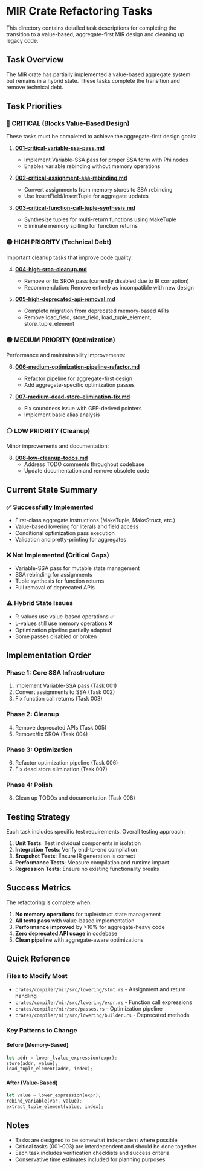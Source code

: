 # MIR Crate Refactoring Tasks

This directory contains detailed task descriptions for completing the transition
to a value-based, aggregate-first MIR design and cleaning up legacy code.

## Task Overview

The MIR crate has partially implemented a value-based aggregate system but
remains in a hybrid state. These tasks complete the transition and remove
technical debt.

## Task Priorities

### 🔴 CRITICAL (Blocks Value-Based Design)

These tasks must be completed to achieve the aggregate-first design goals:

1. **[001-critical-variable-ssa-pass.md](001-critical-variable-ssa-pass.md)**
   - Implement Variable-SSA pass for proper SSA form with Phi nodes
   - Enables variable rebinding without memory operations

2. **[002-critical-assignment-ssa-rebinding.md](002-critical-assignment-ssa-rebinding.md)**
   - Convert assignments from memory stores to SSA rebinding
   - Use InsertField/InsertTuple for aggregate updates

3. **[003-critical-function-call-tuple-synthesis.md](003-critical-function-call-tuple-synthesis.md)**
   - Synthesize tuples for multi-return functions using MakeTuple
   - Eliminate memory spilling for function returns

### 🟡 HIGH PRIORITY (Technical Debt)

Important cleanup tasks that improve code quality:

4. **[004-high-sroa-cleanup.md](004-high-sroa-cleanup.md)**
   - Remove or fix SROA pass (currently disabled due to IR corruption)
   - Recommendation: Remove entirely as incompatible with new design

5. **[005-high-deprecated-api-removal.md](005-high-deprecated-api-removal.md)**
   - Complete migration from deprecated memory-based APIs
   - Remove load_field, store_field, load_tuple_element, store_tuple_element

### 🟢 MEDIUM PRIORITY (Optimization)

Performance and maintainability improvements:

6. **[006-medium-optimization-pipeline-refactor.md](006-medium-optimization-pipeline-refactor.md)**
   - Refactor pipeline for aggregate-first design
   - Add aggregate-specific optimization passes

7. **[007-medium-dead-store-elimination-fix.md](007-medium-dead-store-elimination-fix.md)**
   - Fix soundness issue with GEP-derived pointers
   - Implement basic alias analysis

### ⚪ LOW PRIORITY (Cleanup)

Minor improvements and documentation:

8. **[008-low-cleanup-todos.md](008-low-cleanup-todos.md)**
   - Address TODO comments throughout codebase
   - Update documentation and remove obsolete code

## Current State Summary

### ✅ Successfully Implemented

- First-class aggregate instructions (MakeTuple, MakeStruct, etc.)
- Value-based lowering for literals and field access
- Conditional optimization pass execution
- Validation and pretty-printing for aggregates

### ❌ Not Implemented (Critical Gaps)

- Variable-SSA pass for mutable state management
- SSA rebinding for assignments
- Tuple synthesis for function returns
- Full removal of deprecated APIs

### ⚠️ Hybrid State Issues

- R-values use value-based operations ✅
- L-values still use memory operations ❌
- Optimization pipeline partially adapted
- Some passes disabled or broken

## Implementation Order

### Phase 1: Core SSA Infrastructure

1. Implement Variable-SSA pass (Task 001)
2. Convert assignments to SSA (Task 002)
3. Fix function call returns (Task 003)

### Phase 2: Cleanup

4. Remove deprecated APIs (Task 005)
5. Remove/fix SROA (Task 004)

### Phase 3: Optimization

6. Refactor optimization pipeline (Task 006)
7. Fix dead store elimination (Task 007)

### Phase 4: Polish

8. Clean up TODOs and documentation (Task 008)

## Testing Strategy

Each task includes specific test requirements. Overall testing approach:

1. **Unit Tests**: Test individual components in isolation
2. **Integration Tests**: Verify end-to-end compilation
3. **Snapshot Tests**: Ensure IR generation is correct
4. **Performance Tests**: Measure compilation and runtime impact
5. **Regression Tests**: Ensure no existing functionality breaks

## Success Metrics

The refactoring is complete when:

1. **No memory operations** for tuple/struct state management
2. **All tests pass** with value-based implementation
3. **Performance improved** by >10% for aggregate-heavy code
4. **Zero deprecated API usage** in codebase
5. **Clean pipeline** with aggregate-aware optimizations

## Quick Reference

### Files to Modify Most

- `crates/compiler/mir/src/lowering/stmt.rs` - Assignment and return handling
- `crates/compiler/mir/src/lowering/expr.rs` - Function call expressions
- `crates/compiler/mir/src/passes.rs` - Optimization pipeline
- `crates/compiler/mir/src/lowering/builder.rs` - Deprecated methods

### Key Patterns to Change

#### Before (Memory-Based)

```rust
let addr = lower_lvalue_expression(expr);
store(addr, value);
load_tuple_element(addr, index);
```

#### After (Value-Based)

```rust
let value = lower_expression(expr);
rebind_variable(var, value);
extract_tuple_element(value, index);
```

## Notes

- Tasks are designed to be somewhat independent where possible
- Critical tasks (001-003) are interdependent and should be done together
- Each task includes verification checklists and success criteria
- Conservative time estimates included for planning purposes
